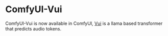 # ComfyUI-Vui

ComfyUI-Vui is now available in ComfyUI, [Vui](https://github.com/fluxions-ai/vui) is a llama based transformer that predicts audio tokens.

